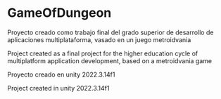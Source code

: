 # GameOfDungeon
Proyecto creado como trabajo final del grado superior de desarrollo de aplicaciones multiplataforma, vasado en un juego metroidvania

Project created as a final project for the higher education cycle of multiplatform application development, based on a metroidvania game

Proyecto creado en unity 2022.3.14f1

Project created in unity 2022.3.14f1
